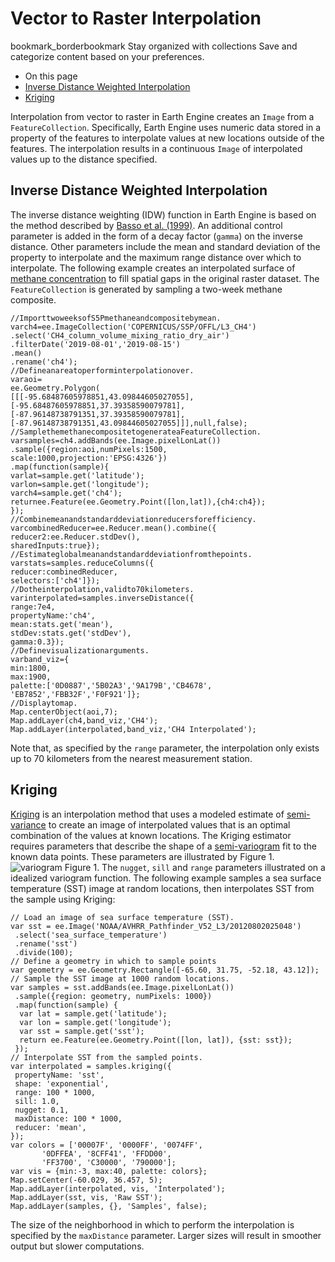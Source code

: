  
#  Vector to Raster Interpolation 
bookmark_borderbookmark Stay organized with collections  Save and categorize content based on your preferences. 
  * On this page
  * [Inverse Distance Weighted Interpolation](https://developers.google.com/earth-engine/guides/interpolation#inverse-distance-weighted-interpolation)
  * [Kriging](https://developers.google.com/earth-engine/guides/interpolation#kriging)


Interpolation from vector to raster in Earth Engine creates an `Image` from a `FeatureCollection`. Specifically, Earth Engine uses numeric data stored in a property of the features to interpolate values at new locations outside of the features. The interpolation results in a continuous `Image` of interpolated values up to the distance specified.
## Inverse Distance Weighted Interpolation
The inverse distance weighting (IDW) function in Earth Engine is based on the method described by [Basso et al. (1999)](https://ieeexplore.ieee.org/abstract/document/805606). An additional control parameter is added in the form of a decay factor (`gamma`) on the inverse distance. Other parameters include the mean and standard deviation of the property to interpolate and the maximum range distance over which to interpolate. The following example creates an interpolated surface of [ methane concentration](https://developers.google.com/earth-engine/datasets/catalog/COPERNICUS_S5P_OFFL_L3_CH4) to fill spatial gaps in the original raster dataset. The `FeatureCollection` is generated by sampling a two-week methane composite.
```
//ImporttwoweeksofS5Pmethaneandcompositebymean.
varch4=ee.ImageCollection('COPERNICUS/S5P/OFFL/L3_CH4')
.select('CH4_column_volume_mixing_ratio_dry_air')
.filterDate('2019-08-01','2019-08-15')
.mean()
.rename('ch4');
//Defineanareatoperforminterpolationover.
varaoi=
ee.Geometry.Polygon(
[[[-95.68487605978851,43.09844605027055],
[-95.68487605978851,37.39358590079781],
[-87.96148738791351,37.39358590079781],
[-87.96148738791351,43.09844605027055]]],null,false);
//SamplethemethanecompositetogenerateaFeatureCollection.
varsamples=ch4.addBands(ee.Image.pixelLonLat())
.sample({region:aoi,numPixels:1500,
scale:1000,projection:'EPSG:4326'})
.map(function(sample){
varlat=sample.get('latitude');
varlon=sample.get('longitude');
varch4=sample.get('ch4');
returnee.Feature(ee.Geometry.Point([lon,lat]),{ch4:ch4});
});
//Combinemeanandstandarddeviationreducersforefficiency.
varcombinedReducer=ee.Reducer.mean().combine({
reducer2:ee.Reducer.stdDev(),
sharedInputs:true});
//Estimateglobalmeanandstandarddeviationfromthepoints.
varstats=samples.reduceColumns({
reducer:combinedReducer,
selectors:['ch4']});
//Dotheinterpolation,validto70kilometers.
varinterpolated=samples.inverseDistance({
range:7e4,
propertyName:'ch4',
mean:stats.get('mean'),
stdDev:stats.get('stdDev'),
gamma:0.3});
//Definevisualizationarguments.
varband_viz={
min:1800,
max:1900,
palette:['0D0887','5B02A3','9A179B','CB4678',
'EB7852','FBB32F','F0F921']};
//Displaytomap.
Map.centerObject(aoi,7);
Map.addLayer(ch4,band_viz,'CH4');
Map.addLayer(interpolated,band_viz,'CH4 Interpolated');
```

Note that, as specified by the `range` parameter, the interpolation only exists up to 70 kilometers from the nearest measurement station.
## Kriging
[Kriging](https://en.wikipedia.org/wiki/Kriging) is an interpolation method that uses a modeled estimate of [semi-variance](https://en.wikipedia.org/wiki/Semivariance) to create an image of interpolated values that is an optimal combination of the values at known locations. The Kriging estimator requires parameters that describe the shape of a [semi-variogram](https://en.wikipedia.org/wiki/Variogram) fit to the known data points. These parameters are illustrated by Figure 1.
![variogram](https://developers.google.com/static/earth-engine/images/Variogram.png) Figure 1. The `nugget`, `sill` and `range` parameters illustrated on a idealized variogram function. 
The following example samples a sea surface temperature (SST) image at random locations, then interpolates SST from the sample using Kriging:
```
// Load an image of sea surface temperature (SST).
var sst = ee.Image('NOAA/AVHRR_Pathfinder_V52_L3/20120802025048')
 .select('sea_surface_temperature')
 .rename('sst')
 .divide(100);
// Define a geometry in which to sample points
var geometry = ee.Geometry.Rectangle([-65.60, 31.75, -52.18, 43.12]);
// Sample the SST image at 1000 random locations.
var samples = sst.addBands(ee.Image.pixelLonLat())
 .sample({region: geometry, numPixels: 1000})
 .map(function(sample) {
  var lat = sample.get('latitude');
  var lon = sample.get('longitude');
  var sst = sample.get('sst');
  return ee.Feature(ee.Geometry.Point([lon, lat]), {sst: sst});
 });
// Interpolate SST from the sampled points.
var interpolated = samples.kriging({
 propertyName: 'sst',
 shape: 'exponential',
 range: 100 * 1000,
 sill: 1.0,
 nugget: 0.1,
 maxDistance: 100 * 1000,
 reducer: 'mean',
});
var colors = ['00007F', '0000FF', '0074FF',
       '0DFFEA', '8CFF41', 'FFDD00',
       'FF3700', 'C30000', '790000'];
var vis = {min:-3, max:40, palette: colors};
Map.setCenter(-60.029, 36.457, 5);
Map.addLayer(interpolated, vis, 'Interpolated');
Map.addLayer(sst, vis, 'Raw SST');
Map.addLayer(samples, {}, 'Samples', false);
```

The size of the neighborhood in which to perform the interpolation is specified by the `maxDistance` parameter. Larger sizes will result in smoother output but slower computations.
